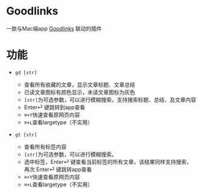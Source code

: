 # Goodlinks

一款与Mac端app [Goodlinks](https://apps.apple.com/us/app/goodlinks/id1474335294) 联动的插件

# 功能
- `gd [str]` 
    - 查看所有收藏的文章，显示文章标题、文章总结
    - 已读文章图标有颜色显示，未读文章图标为灰色
    - `[str]`为可选参数，可以进行模糊搜索，支持搜索标题、总结、及文章内容
    - Enter⏎ 键跳转到app查看
    - `⌘+Y`快速查看原网页内容
    - `⌘+L`查看largetype（不实用）

- `gt [str]` 
    - 查看所有标签内容
    - `[str]`为可选参数，可以进行模糊搜索。
    - 选中标签，Enter⏎ 键查看当前标签的所有文章，该结果同样支持搜索，再次 Enter⏎ 键跳转app查看
    - `⌘+Y`快速查看原网页内容
    - `⌘+L`查看largetype（不实用）
